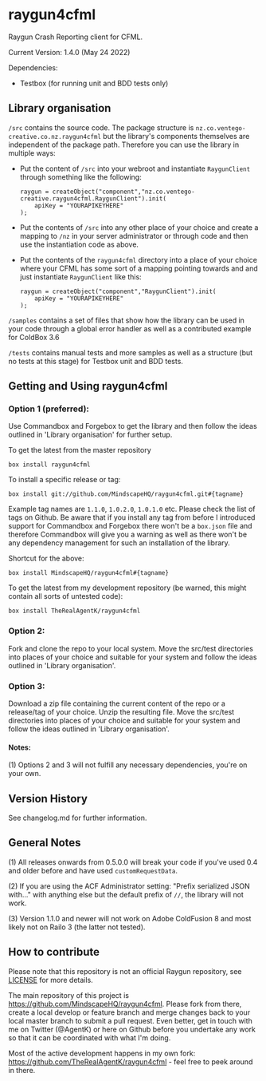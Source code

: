 raygun4cfml
===========

Raygun Crash Reporting client for CFML.

Current Version: 1.4.0 (May 24 2022)

Dependencies: 

- Testbox (for running unit and BDD tests only)

## Library organisation

`/src` contains the source code. The package structure is `nz.co.ventego-creative.co.nz.raygun4cfml` but the library's components themselves are independent of the package path. Therefore you can use the library in multiple ways:

- Put the content of `/src` into your webroot and instantiate `RaygunClient` through something like the following:

    ```
    raygun = createObject("component","nz.co.ventego-creative.raygun4cfml.RaygunClient").init(
        apiKey = "YOURAPIKEYHERE"
    );
    ```
- Put the contents of `/src` into any other place of your choice and create a mapping to `/nz` in your server administrator or through code and then use the instantiation code as above.

- Put the contents of the `raygun4cfml` directory into a place of your choice where your CFML has some sort of a mapping pointing towards and and just instantiate `RaygunClient` like this:
    
    ```
    raygun = createObject("component","RaygunClient").init(
        apiKey = "YOURAPIKEYHERE"
    );
    ```
    
`/samples` contains a set of files that show how the library can be used in your code through a global error handler as well as a contributed example for ColdBox 3.6

`/tests` contains manual tests and more samples as well as a structure (but no tests at this stage) for Testbox unit and BDD tests.

## Getting and Using raygun4cfml

### Option 1 (preferred):

Use Commandbox and Forgebox to get the library and then follow the ideas outlined in 'Library organisation' for further setup.

To get the latest from the master repository

```
box install raygun4cfml 
```

To install a specific release or tag:     

```
box install git://github.com/MindscapeHQ/raygun4cfml.git#{tagname}
```

Example tag names are `1.1.0`, `1.0.2.0`, `1.0.1.0` etc. Please check the list of tags on Github. Be aware that if you install any tag from before I introduced support for Commandbox and Forgebox there won't be a `box.json` file and therefore Commandbox will give you a warning as well as there won't be any dependency management for such an installation of the library.
    
Shortcut for the above:
 
```
box install MindscapeHQ/raygun4cfml#{tagname}
```

To get the latest from my development repository (be warned, this might contain all sorts of untested code):
  
```
box install TheRealAgentK/raygun4cfml
```

### Option 2:

Fork and clone the repo to your local system. Move the src/test directories into places of your choice and suitable for your system and follow the ideas outlined in 'Library organisation'.

### Option 3:

Download a zip file containing the current content of the repo or a release/tag of your choice. Unzip the resulting file. Move the src/test directories into places of your choice and suitable for your system and follow the ideas outlined in 'Library organisation'.

#### Notes: 

(1) Options 2 and 3 will not fulfill any necessary dependencies, you're on your own.

## Version History

See changelog.md for further information.

## General Notes

(1) All releases onwards from 0.5.0.0 will break your code if you've used 0.4 and older before and have used `customRequestData`. 

(2) If you are using the ACF Administrator setting: "Prefix serialized JSON with..." with anything else but the default prefix of `//`, the library will not work.

(3) Version 1.1.0 and newer will not work on Adobe ColdFusion 8 and most likely not on Railo 3 (the latter not tested).

## How to contribute

Please note that this repository is not an official Raygun repository, see [LICENSE](LICENSE) for more details.

The main repository of this project is https://github.com/MindscapeHQ/raygun4cfml. Please fork from there, create a local develop or feature branch and merge changes back to your local master branch to submit a pull request. Even better, get in touch with me on Twitter (@AgentK) or here on Github before you undertake any work so that it can be coordinated with what I'm doing.

Most of the active development happens in my own fork: https://github.com/TheRealAgentK/raygun4cfml - feel free to peek around in there.








